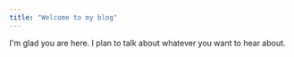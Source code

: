 ```yaml
---
title: "Welcome to my blog"
---
```


I'm glad you are here. I plan to talk about whatever you want to hear about. 
